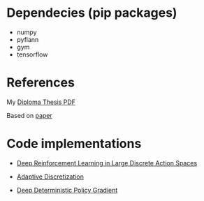 # Dependecies (pip packages)
*  numpy
*  pyflann
*  gym
*  tensorflow

#

# References
My [Diploma Thesis PDF](http://purl.tuc.gr/dl/dias/33218A13-C811-425E-BC8B-8D5226842B6F)

Based on [paper](https://arxiv.org/abs/1512.07679)

# Code implementations
*  [Deep Reinforcement Learning in Large Discrete Action Spaces](https://github.com/jimkon/Deep-Reinforcement-Learning-in-Large-Discrete-Action-Spaces)

*  [Adaptive Discretization](https://github.com/jimkon/adaptive-discretization)

*  [Deep Deterministic Policy Gradient](https://github.com/stevenpjg/ddpg-aigym)



